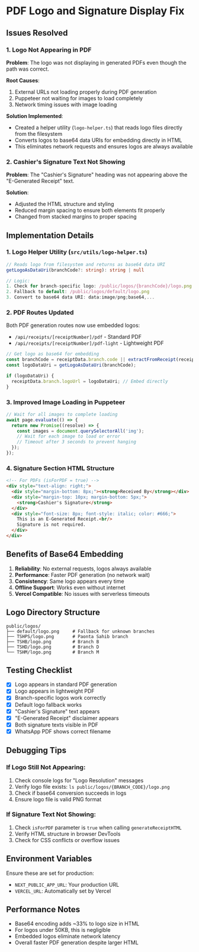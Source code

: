 # PDF Logo and Signature Display Fix

## Issues Resolved

### 1. Logo Not Appearing in PDF
**Problem**: The logo was not displaying in generated PDFs even though the path was correct.

**Root Causes**:
1. External URLs not loading properly during PDF generation
2. Puppeteer not waiting for images to load completely
3. Network timing issues with image loading

**Solution Implemented**:
- Created a helper utility (`logo-helper.ts`) that reads logo files directly from the filesystem
- Converts logos to base64 data URIs for embedding directly in HTML
- This eliminates network requests and ensures logos are always available

### 2. Cashier's Signature Text Not Showing
**Problem**: The "Cashier's Signature" heading was not appearing above the "E-Generated Receipt" text.

**Solution**:
- Adjusted the HTML structure and styling
- Reduced margin spacing to ensure both elements fit properly
- Changed from stacked margins to proper spacing

## Implementation Details

### 1. Logo Helper Utility (`src/utils/logo-helper.ts`)
```typescript
// Reads logo from filesystem and returns as base64 data URI
getLogoAsDataUri(branchCode?: string): string | null

// Logic:
1. Check for branch-specific logo: /public/logos/{branchCode}/logo.png
2. Fallback to default: /public/logos/default/logo.png  
3. Convert to base64 data URI: data:image/png;base64,...
```

### 2. PDF Routes Updated
Both PDF generation routes now use embedded logos:
- `/api/receipts/[receiptNumber]/pdf` - Standard PDF
- `/api/receipts/[receiptNumber]/pdf-light` - Lightweight PDF

```typescript
// Get logo as base64 for embedding
const branchCode = receiptData.branch.code || extractFromReceipt(receiptNumber);
const logoDataUri = getLogoAsDataUri(branchCode);

if (logoDataUri) {
  receiptData.branch.logoUrl = logoDataUri; // Embed directly
}
```

### 3. Improved Image Loading in Puppeteer
```javascript
// Wait for all images to complete loading
await page.evaluate(() => {
  return new Promise((resolve) => {
    const images = document.querySelectorAll('img');
    // Wait for each image to load or error
    // Timeout after 3 seconds to prevent hanging
  });
});
```

### 4. Signature Section HTML Structure
```html
<!-- For PDFs (isForPDF = true) -->
<div style="text-align: right;">
  <div style="margin-bottom: 8px;"><strong>Received By</strong></div>
  <div style="margin-top: 10px; margin-bottom: 5px;">
    <strong>Cashier's Signature</strong>
  </div>
  <div style="font-size: 8px; font-style: italic; color: #666;">
    This is an E-Generated Receipt.<br/>
    Signature is not required.
  </div>
</div>
```

## Benefits of Base64 Embedding

1. **Reliability**: No external requests, logos always available
2. **Performance**: Faster PDF generation (no network wait)
3. **Consistency**: Same logo appears every time
4. **Offline Support**: Works even without internet
5. **Vercel Compatible**: No issues with serverless timeouts

## Logo Directory Structure
```
public/logos/
├── default/logo.png     # Fallback for unknown branches
├── TSHPS/logo.png       # Paonta Sahib branch
├── TSHB/logo.png        # Branch B
├── TSHD/logo.png        # Branch D
└── TSHM/logo.png        # Branch M
```

## Testing Checklist

- [x] Logo appears in standard PDF generation
- [x] Logo appears in lightweight PDF
- [x] Branch-specific logos work correctly
- [x] Default logo fallback works
- [x] "Cashier's Signature" text appears
- [x] "E-Generated Receipt" disclaimer appears
- [x] Both signature texts visible in PDF
- [x] WhatsApp PDF shows correct filename

## Debugging Tips

### If Logo Still Not Appearing:
1. Check console logs for "Logo Resolution" messages
2. Verify logo file exists: `ls public/logos/{BRANCH_CODE}/logo.png`
3. Check if base64 conversion succeeds in logs
4. Ensure logo file is valid PNG format

### If Signature Text Not Showing:
1. Check `isForPDF` parameter is `true` when calling `generateReceiptHTML`
2. Verify HTML structure in browser DevTools
3. Check for CSS conflicts or overflow issues

## Environment Variables
Ensure these are set for production:
- `NEXT_PUBLIC_APP_URL`: Your production URL
- `VERCEL_URL`: Automatically set by Vercel

## Performance Notes
- Base64 encoding adds ~33% to logo size in HTML
- For logos under 50KB, this is negligible
- Embedded logos eliminate network latency
- Overall faster PDF generation despite larger HTML
